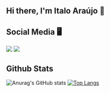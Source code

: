 ## Hi there, I'm Italo Araújo :wave:	


## Social Media :desktop_computer:	
<img src="https://img.icons8.com/android/24/000000/linkedin.png"/>
<img src="https://img.icons8.com/material-rounded/24/000000/twitter.png"/>


## Github Stats
![Anurag's GitHub stats](https://github-readme-stats.vercel.app/api?username=ItaloAraujoo&show_icons=true&theme=radical)
[![Top Langs](https://github-readme-stats.vercel.app/api/top-langs/?username=ItaloAraujoo&show_icons=true&theme=radical)](https://github.com/ItaloAraujoo/github-readme-stats)


